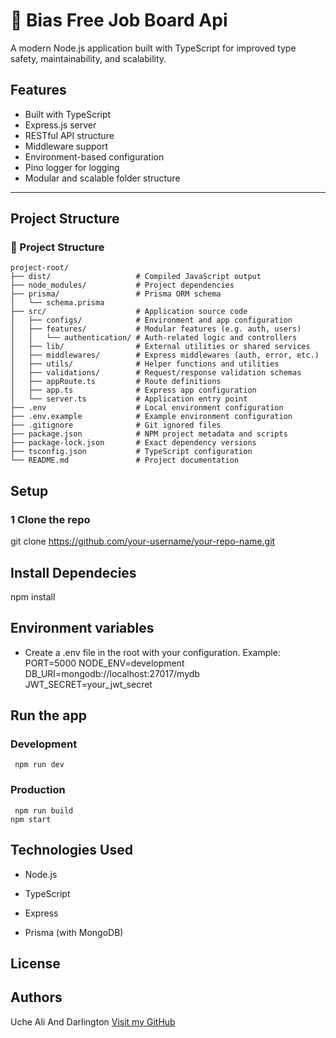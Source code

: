 # 🚀 Bias Free Job Board  Api

A modern Node.js application built with TypeScript for improved type safety, maintainability, and scalability.

##  Features

-  Built with TypeScript
-  Express.js server
-  RESTful API structure
-  Middleware support
-  Environment-based configuration
-  Pino logger for logging
-  Modular and scalable folder structure

---

##  Project Structure

### 📁 Project Structure

```text
project-root/
├── dist/                   # Compiled JavaScript output
├── node_modules/           # Project dependencies
├── prisma/                 # Prisma ORM schema
│   └── schema.prisma
├── src/                    # Application source code
│   ├── configs/            # Environment and app configuration
│   ├── features/           # Modular features (e.g. auth, users)
│   │   └── authentication/ # Auth-related logic and controllers
│   ├── lib/                # External utilities or shared services
│   ├── middlewares/        # Express middlewares (auth, error, etc.)
│   ├── utils/              # Helper functions and utilities
│   ├── validations/        # Request/response validation schemas
│   ├── appRoute.ts         # Route definitions
│   ├── app.ts              # Express app configuration
│   └── server.ts           # Application entry point
├── .env                    # Local environment configuration
├── .env.example            # Example environment configuration
├── .gitignore              # Git ignored files
├── package.json            # NPM project metadata and scripts
├── package-lock.json       # Exact dependency versions
├── tsconfig.json           # TypeScript configuration
└── README.md               # Project documentation
```





##  Setup

### 1 Clone the repo

git clone https://github.com/your-username/your-repo-name.git



## Install Dependecies 
npm install

## Environment variables
- Create a .env file in the root with your configuration. Example:
    PORT=5000
    NODE_ENV=development
    DB_URI=mongodb://localhost:27017/mydb
    JWT_SECRET=your_jwt_secret


 ## Run the app
   ### Development
     npm run dev

   ### Production
     npm run build
    npm start

## Technologies Used
- Node.js

- TypeScript

- Express

- Prisma (with MongoDB)



## License


 ## Authors
  Uche Ali And Darlington
  [Visit my GitHub](https://github.com/solowiseCv)


